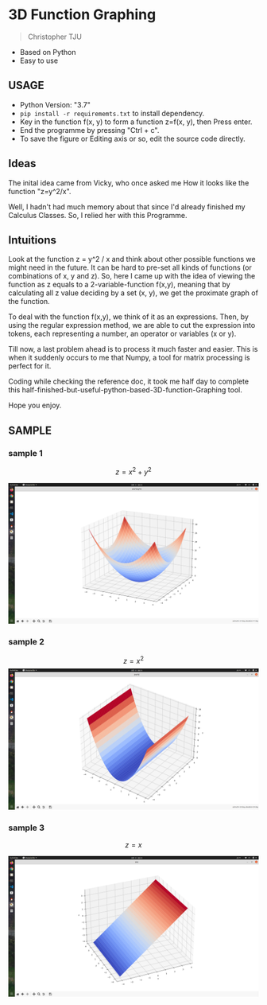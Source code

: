 # 3D Function Graphing
> Christopher TJU
* Based on Python
* Easy to use
## USAGE
* Python Version: "3.7"
* `pip install -r requirememts.txt` to install dependency.
* Key in the function f(x, y) to form a function z=f(x, y), then Press enter.
* End the programme by pressing "Ctrl + c".
* To save the figure or Editing axis or so, edit the source code directly.
## Ideas
The inital idea came from Vicky, who once asked me How it looks like the function "z=y^2/x".

Well, I hadn't had much memory about that since I'd already finished my Calculus Classes. So, I relied her with this Programme.

## Intuitions
Look at the function z = y^2 / x and think about other possible functions we might need in the future. It can be hard to pre-set all kinds of functions (or combinations of x, y and z). So, here I came up with the idea of viewing the function as z equals to a 2-variable-function f(x,y), meaning that by calculating all z value deciding by a set (x, y), we get the proximate graph of the function. 

To deal with the function f(x,y), we think of it as an expressions. Then, by using the regular expression method, we are able to cut the expression into tokens, each representing a number, an operator or variables (x or y).

Till now, a last problem ahead is to process it much faster and easier. This is when it suddenly occurs to me that Numpy, a tool for matrix processing is perfect for it. 

Coding while checking the reference doc, it took me half day to complete this half-finished-but-useful-python-based-3D-function-Graphing tool.

Hope you enjoy.

## SAMPLE

### sample 1
$$
z=x^2+y^2
$$

!['z=x^2+y^2'](img/Screenshot%20from%202021-09-11%2000-31-37.png)

### sample 2
$$
z=x^2
$$
!['z=x^2'](img/Screenshot%20from%202021-09-11%2000-31-22.png)

### sample 3

$$
z=x
$$

!['z=x'](img/Screenshot%20from%202021-09-11%2000-31-07.png)

